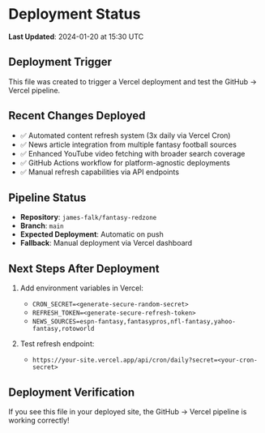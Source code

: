 # Deployment Status

**Last Updated**: 2024-01-20 at 15:30 UTC

## Deployment Trigger
This file was created to trigger a Vercel deployment and test the GitHub → Vercel pipeline.

## Recent Changes Deployed
- ✅ Automated content refresh system (3x daily via Vercel Cron)
- ✅ News article integration from multiple fantasy football sources
- ✅ Enhanced YouTube video fetching with broader search coverage
- ✅ GitHub Actions workflow for platform-agnostic deployments
- ✅ Manual refresh capabilities via API endpoints

## Pipeline Status
- **Repository**: `james-falk/fantasy-redzone`
- **Branch**: `main`
- **Expected Deployment**: Automatic on push
- **Fallback**: Manual deployment via Vercel dashboard

## Next Steps After Deployment
1. Add environment variables in Vercel:
   - `CRON_SECRET=<generate-secure-random-secret>`
   - `REFRESH_TOKEN=<generate-secure-refresh-token>`
   - `NEWS_SOURCES=espn-fantasy,fantasypros,nfl-fantasy,yahoo-fantasy,rotoworld`

2. Test refresh endpoint:
   - `https://your-site.vercel.app/api/cron/daily?secret=<your-cron-secret>`

## Deployment Verification
If you see this file in your deployed site, the GitHub → Vercel pipeline is working correctly!
